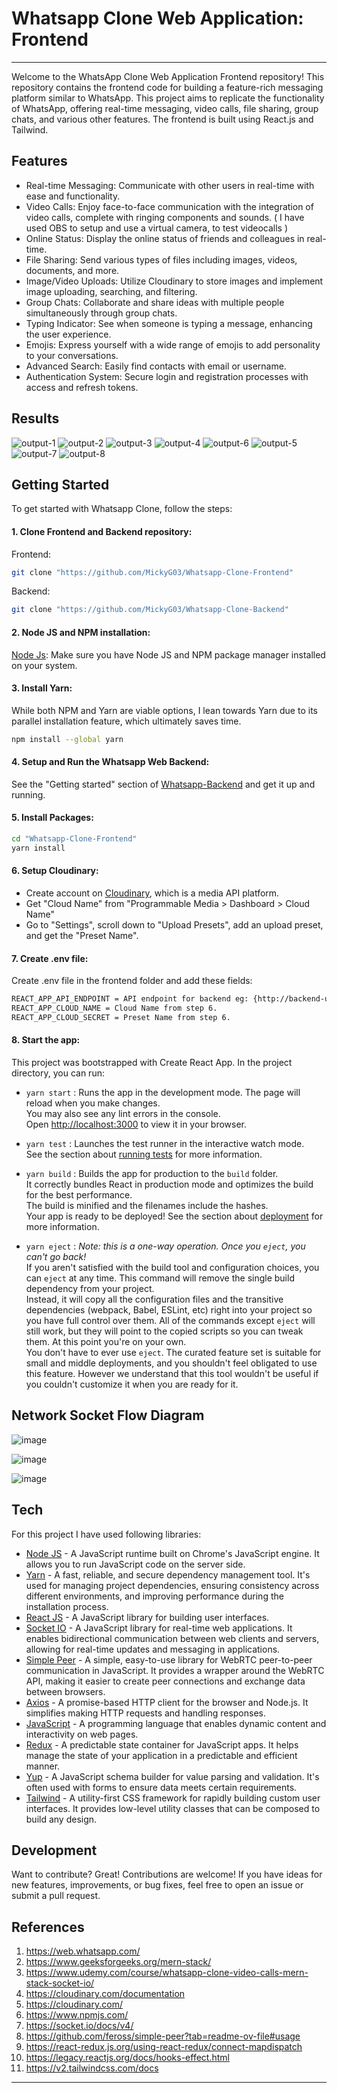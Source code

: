 # Whatsapp Clone Web Application: Frontend
---
Welcome to the WhatsApp Clone Web Application Frontend repository! This repository contains the frontend code for building a feature-rich messaging platform similar to WhatsApp. This project aims to replicate the functionality of WhatsApp, offering real-time messaging, video calls, file sharing, group chats, and various other features. The frontend is built using React.js and Tailwind.

## Features

- Real-time Messaging: Communicate with other users in real-time with ease and functionality.
- Video Calls: Enjoy face-to-face communication with the integration of video calls, complete with ringing components and sounds.
  ( I have used OBS to setup and use a virtual camera, to test videocalls )
- Online Status: Display the online status of friends and colleagues in real-time.
- File Sharing: Send various types of files including images, videos, documents, and more.
- Image/Video Uploads: Utilize Cloudinary to store images and implement image uploading, searching, and filtering.
- Group Chats: Collaborate and share ideas with multiple people simultaneously through group chats.
- Typing Indicator: See when someone is typing a message, enhancing the user experience.
- Emojis: Express yourself with a wide range of emojis to add personality to your conversations.
- Advanced Search: Easily find contacts with email or username.
- Authentication System: Secure login and registration processes with access and refresh tokens.

## Results
  ![output-1](https://github.com/MickyG03/Whatsapp-Clone-Frontend/assets/76037226/aa7b93c4-e30f-48ca-9412-a9008074268c)
  ![output-2](https://github.com/MickyG03/Whatsapp-Clone-Frontend/assets/76037226/28299196-e253-4185-ba06-c70cc09cc4a5)
  ![output-3](https://github.com/MickyG03/Whatsapp-Clone-Frontend/assets/76037226/4acc6f7f-e43b-4cf5-b5d6-c9fd7d9605c1)
  ![output-4](https://github.com/MickyG03/Whatsapp-Clone-Frontend/assets/76037226/3fdb32b2-ff21-44ec-90d6-2e2999b39333)
  ![output-6](https://github.com/MickyG03/Whatsapp-Clone-Frontend/assets/76037226/c5567c24-deef-47f1-a185-ce765fa9359e)
  ![output-5](https://github.com/MickyG03/Whatsapp-Clone-Frontend/assets/76037226/2de7a5bf-c8f4-441f-834b-de6b48ebf6b5)
  ![output-7](https://github.com/MickyG03/Whatsapp-Clone-Frontend/assets/76037226/48b7c152-32c0-48a4-b0e9-62add660efb4)
  ![output-8](https://github.com/MickyG03/Whatsapp-Clone-Frontend/assets/76037226/5581b73d-f218-4953-8572-2cd6557421f4)




## Getting Started
To get started with Whatsapp Clone, follow the steps:

#### 1. Clone Frontend and Backend repository: 
Frontend:
```sh
git clone "https://github.com/MickyG03/Whatsapp-Clone-Frontend"
```
Backend:
```sh
git clone "https://github.com/MickyG03/Whatsapp-Clone-Backend"
```
#### 2. Node JS and NPM installation: 
[Node Js]: Make sure you have Node JS and NPM package manager installed on your system.

#### 3. Install Yarn: 
While both NPM and Yarn are viable options, I lean towards Yarn due to its parallel installation feature, which ultimately saves time.
```sh
npm install --global yarn
```

#### 4. Setup and Run the Whatsapp Web Backend:
See the "Getting started" section of [Whatsapp-Backend] and get it up and running.

#### 5. Install Packages:
```sh
cd "Whatsapp-Clone-Frontend"
yarn install
```
#### 6. Setup Cloudinary:
- Create account on [Cloudinary], which is a media API platform.
- Get "Cloud Name" from "Programmable Media > Dashboard > Cloud Name"
- Go to "Settings", scroll down to "Upload Presets", add an upload preset, and get the "Preset Name".

#### 7. Create .env file:
Create .env file in the frontend folder and add these fields:
```sh
REACT_APP_API_ENDPOINT = API endpoint for backend eg: {http://backend-url:port/api/v1}
REACT_APP_CLOUD_NAME = Cloud Name from step 6.
REACT_APP_CLOUD_SECRET = Preset Name from step 6.
```

#### 8. Start the app:
This project was bootstrapped with Create React App. In the project directory, you can run:

- `yarn start` :
Runs the app in the development mode. The page will reload when you make changes.\
You may also see any lint errors in the console.\
Open [http://localhost:3000](http://localhost:3000) to view it in your browser.

- `yarn test` :
Launches the test runner in the interactive watch mode.\
See the section about [running tests](https://facebook.github.io/create-react-app/docs/running-tests) for more information.

- `yarn build` :
Builds the app for production to the `build` folder.\
It correctly bundles React in production mode and optimizes the build for the best performance.\
The build is minified and the filenames include the hashes.\
Your app is ready to be deployed!
See the section about [deployment](https://facebook.github.io/create-react-app/docs/deployment) for more information.

- `yarn eject` :
*Note: this is a one-way operation. Once you `eject`, you can't go back!*\
If you aren't satisfied with the build tool and configuration choices, you can `eject` at any time. This command will remove the single build dependency from your project.\
Instead, it will copy all the configuration files and the transitive dependencies (webpack, Babel, ESLint, etc) right into your project so you have full control over them. All of the commands except `eject` will still work, but they will point to the copied scripts so you can tweak them. At this point you're on your own.\
You don't have to ever use `eject`. The curated feature set is suitable for small and middle deployments, and you shouldn't feel obligated to use this feature. However we understand that this tool wouldn't be useful if you couldn't customize it when you are ready for it.

## Network Socket Flow Diagram

![image](https://github.com/MickyG03/Whatsapp-Clone-Frontend/assets/76037226/a06106af-8ab6-4f38-93e4-5445ee40041d)

![image](https://github.com/MickyG03/Whatsapp-Clone-Frontend/assets/76037226/8adb76ab-788d-494f-9c7d-9bda79445dfa)

![image](https://github.com/MickyG03/Whatsapp-Clone-Frontend/assets/76037226/268d3fcb-6cd5-4c14-a94f-2d4fddc7c7a0)



## Tech
For this project I have used following libraries:

- [Node JS] - A JavaScript runtime built on Chrome's JavaScript engine. It allows you to run JavaScript code on the server side. 
- [Yarn] - A fast, reliable, and secure dependency management tool. It's used for managing project dependencies, ensuring consistency across different environments, and improving performance during the installation process.
- [React JS] -  A JavaScript library for building user interfaces.
- [Socket IO] - A JavaScript library for real-time web applications. It enables bidirectional communication between web clients and servers, allowing for real-time updates and messaging in applications.
- [Simple Peer] - A simple, easy-to-use library for WebRTC peer-to-peer communication in JavaScript. It provides a wrapper around the WebRTC API, making it easier to create peer connections and exchange data between browsers.
- [Axios] - A promise-based HTTP client for the browser and Node.js. It simplifies making HTTP requests and handling responses.
- [JavaScript] - A programming language that enables dynamic content and interactivity on web pages.
- [Redux] - A predictable state container for JavaScript apps. It helps manage the state of your application in a predictable and efficient manner.
- [Yup] - A JavaScript schema builder for value parsing and validation. It's often used with forms to ensure data meets certain requirements.
- [Tailwind] - A utility-first CSS framework for rapidly building custom user interfaces. It provides low-level utility classes that can be composed to build any design.

## Development

Want to contribute? Great!
Contributions are welcome! If you have ideas for new features, improvements, or bug fixes, feel free to open an issue or submit a pull request.

## References

1. https://web.whatsapp.com/
2. https://www.geeksforgeeks.org/mern-stack/
3. https://www.udemy.com/course/whatsapp-clone-video-calls-mern-stack-socket-io/
4. https://cloudinary.com/documentation
5. https://cloudinary.com/
6. https://www.npmjs.com/
7. https://socket.io/docs/v4/
8. https://github.com/feross/simple-peer?tab=readme-ov-file#usage
9. https://react-redux.js.org/using-react-redux/connect-mapdispatch
10. https://legacy.reactjs.org/docs/hooks-effect.html
11. https://v2.tailwindcss.com/docs
---

[//]: # (These are reference links used in the body of this note and get stripped out when the markdown processor does its job. There is no need to format nicely because it shouldn't be seen. Thanks SO - http://stackoverflow.com/questions/4823468/store-comments-in-markdown-syntax)

   [Node JS]: <https://nodejs.org/en/download>
   [Whatsapp-Frontend]: <https://github.com/MickyG03/Whatsapp-Clone-Frontend>
   [Whatsapp-Backend]: <https://github.com/MickyG03/Whatsapp-Clone-Backend>
   [Cloudinary]: <https://cloudinary.com/>
   [Javascript]: <https://www.javascript.com/>
   [React JS]: <https://react.dev/>
   [Yarn]: <https://classic.yarnpkg.com/en/>
   [Socket IO]: <https://socket.io>
   [Simple Peer]: <https://github.com/feross/simple-peer>
   [Axios]: <https://axios-http.com/> 
   [Redux]: <https://redux.js.org/>
   [Yup]: <https://github.com/jquense/yup>
   [Tailwind]: <https://tailwindcss.com/>
